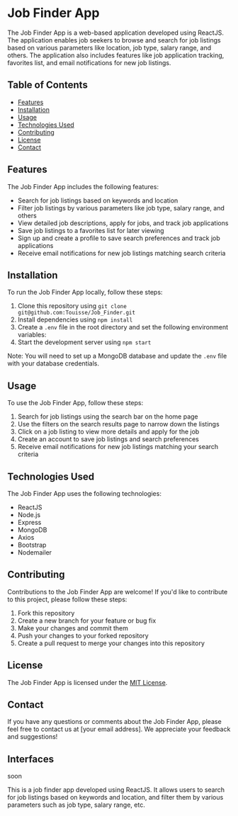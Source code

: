 # Job Finder App

The Job Finder App is a web-based application developed using ReactJS. The application enables job seekers to browse and search for job listings based on various parameters like location, job type, salary range, and others. The application also includes features like job application tracking, favorites list, and email notifications for new job listings.

## Table of Contents

- [Features](#features)
- [Installation](#installation)
- [Usage](#usage)
- [Technologies Used](#technologies-used)
- [Contributing](#contributing)
- [License](#license)
- [Contact](#contact)

## Features

The Job Finder App includes the following features:

- Search for job listings based on keywords and location
- Filter job listings by various parameters like job type, salary range, and others
- View detailed job descriptions, apply for jobs, and track job applications
- Save job listings to a favorites list for later viewing
- Sign up and create a profile to save search preferences and track job applications
- Receive email notifications for new job listings matching search criteria

## Installation

To run the Job Finder App locally, follow these steps:

1. Clone this repository using `git clone git@github.com:Touisse/Job_Finder.git`
2. Install dependencies using `npm install`
3. Create a `.env` file in the root directory and set the following environment variables:
4. Start the development server using `npm start`

Note: You will need to set up a MongoDB database and update the `.env` file with your database credentials.

## Usage

To use the Job Finder App, follow these steps:

1. Search for job listings using the search bar on the home page
2. Use the filters on the search results page to narrow down the listings
3. Click on a job listing to view more details and apply for the job
4. Create an account to save job listings and search preferences
5. Receive email notifications for new job listings matching your search criteria

## Technologies Used

The Job Finder App uses the following technologies:

- ReactJS
- Node.js
- Express
- MongoDB
- Axios
- Bootstrap
- Nodemailer

## Contributing

Contributions to the Job Finder App are welcome! If you'd like to contribute to this project, please follow these steps:

1. Fork this repository
2. Create a new branch for your feature or bug fix
3. Make your changes and commit them
4. Push your changes to your forked repository
5. Create a pull request to merge your changes into this repository

## License

The Job Finder App is licensed under the [MIT License](https://opensource.org/licenses/MIT).

## Contact

If you have any questions or comments about the Job Finder App, please feel free to contact us at [your email address]. We appreciate your feedback and suggestions!

## Interfaces 
soon

This is a job finder app developed using ReactJS. It allows users to search for job listings based on keywords and location, and filter them by various parameters such as job type, salary range, etc.